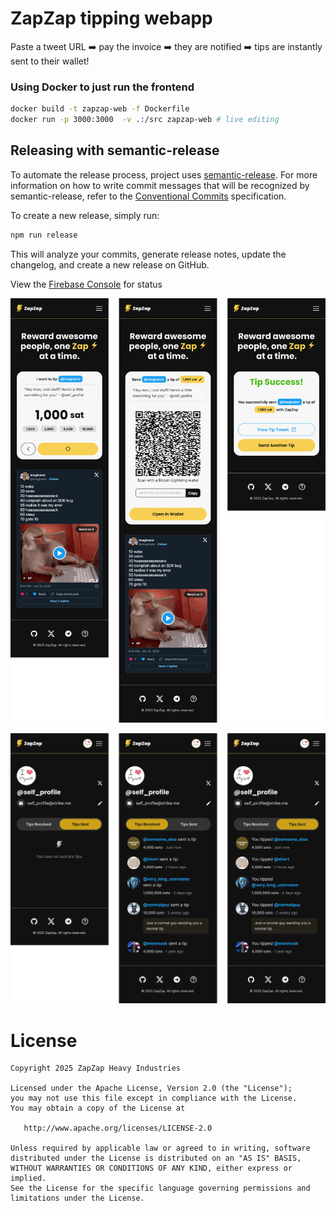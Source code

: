# ZapZap tipping webapp

Paste a tweet URL ➡️ pay the invoice ➡️ they are notified ➡️ tips are instantly sent to their wallet!

### Using Docker to just run the frontend

```bash
docker build -t zapzap-web -f Dockerfile
docker run -p 3000:3000  -v .:/src zapzap-web # live editing
```

## Releasing with semantic-release

To automate the release process, project uses [semantic-release](https://semantic-release.gitbook.io/semantic-release/).
For more information on how to write commit messages that will be recognized by semantic-release, refer to the [Conventional Commits](https://www.conventionalcommits.org/en/v1.0.0/) specification.

To create a new release, simply run:

```bash
npm run release
```

This will analyze your commits, generate release notes, update the changelog, and create a new release on GitHub.

View the [Firebase Console](https://console.firebase.google.com/u/0/project/zapzap-me/hosting/sites/beta-zap-zap-me) for status



![Screenshots](assets/image.png)

![Screenshots](assets/profile-page.png)


# License

    Copyright 2025 ZapZap Heavy Industries

    Licensed under the Apache License, Version 2.0 (the "License");
    you may not use this file except in compliance with the License.
    You may obtain a copy of the License at

       http://www.apache.org/licenses/LICENSE-2.0

    Unless required by applicable law or agreed to in writing, software
    distributed under the License is distributed on an "AS IS" BASIS,
    WITHOUT WARRANTIES OR CONDITIONS OF ANY KIND, either express or implied.
    See the License for the specific language governing permissions and
    limitations under the License.
